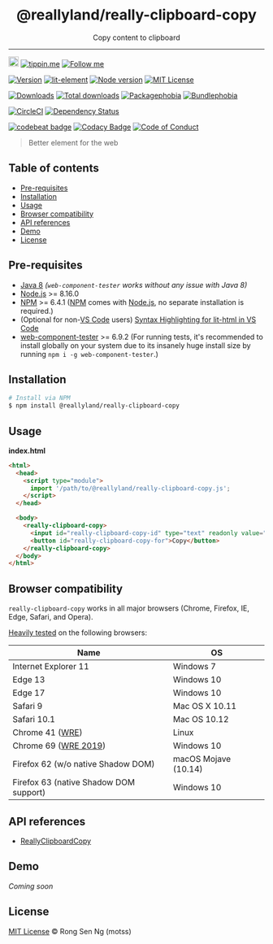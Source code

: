 <div align="center" style="text-align: center;">
  <h1 style="border-bottom: none;">@reallyland/really-clipboard-copy</h1>

  <p>Copy content to clipboard</p>
</div>

<hr />

<a href="https://www.buymeacoffee.com/RLmMhgXFb" target="_blank" rel="noopener noreferrer"><img src="https://www.buymeacoffee.com/assets/img/custom_images/orange_img.png" alt="Buy Me A Coffee" style="height: 20px !important;width: auto !important;" ></a>
[![tippin.me][tippin-me-badge]][tippin-me-url]
[![Follow me][follow-me-badge]][follow-me-url]

[![Version][version-badge]][version-url]
[![lit-element][lit-element-version-badge]][lit-element-url]
[![Node version][node-version-badge]][node-version-url]
[![MIT License][mit-license-badge]][mit-license-url]

[![Downloads][downloads-badge]][downloads-url]
[![Total downloads][total-downloads-badge]][downloads-url]
[![Packagephobia][packagephobia-badge]][packagephobia-url]
[![Bundlephobia][bundlephobia-badge]][bundlephobia-url]

[![CircleCI][circleci-badge]][circleci-url]
[![Dependency Status][daviddm-badge]][daviddm-url]

[![codebeat badge][codebeat-badge]][codebeat-url]
[![Codacy Badge][codacy-badge]][codacy-url]
[![Code of Conduct][coc-badge]][coc-url]

> Better element for the web

## Table of contents <!-- omit in toc -->

- [Pre-requisites](#pre-requisites)
- [Installation](#installation)
- [Usage](#usage)
- [Browser compatibility](#browser-compatibility)
- [API references](#api-references)
- [Demo](#demo)
- [License](#license)

## Pre-requisites

- [Java 8][java-url] _(`web-component-tester` works without any issue with Java 8)_
- [Node.js][nodejs-url] >= 8.16.0
- [NPM][npm-url] >= 6.4.1 ([NPM][npm-url] comes with [Node.js][nodejs-url], no separate installation is required.)
- (Optional for non-[VS Code][vscode-url] users) [Syntax Highlighting for lit-html in VS Code][vscode-lit-html-url]
- [web-component-tester][web-component-tester-url] >= 6.9.2 (For running tests, it's recommended to install globally on your system due to its insanely huge install size by running `npm i -g web-component-tester`.)

## Installation

```sh
# Install via NPM
$ npm install @reallyland/really-clipboard-copy
```

## Usage

**index.html**

```html
<html>
  <head>
    <script type="module">
      import '/path/to/@reallyland/really-clipboard-copy.js';
    </script>
  </head>

  <body>
    <really-clipboard-copy>
      <input id="really-clipboard-copy-id" type="text" readonly value="Hello, World!" />
      <button id="really-clipboard-copy-for">Copy</button>
    </really-clipboard-copy>
  </body>
</html>
```

## Browser compatibility

`really-clipboard-copy` works in all major browsers (Chrome, Firefox, IE, Edge, Safari, and Opera).

[Heavily tested](/.circleci/config.yml) on the following browsers:

| Name | OS |
| --- | --- |
| Internet Explorer 11 | Windows 7 |
| Edge 13 | Windows 10 |
| Edge 17 | Windows 10 |
| Safari 9 | Mac OS X 10.11 |
| Safari 10.1 | Mac OS 10.12 |
| Chrome 41 ([WRE][wre-url]) | Linux |
| Chrome 69 ([WRE 2019][wre-2019-url]) | Windows 10 |
| Firefox 62 (w/o native Shadow DOM) | macOS Mojave (10.14) |
| Firefox 63 (native Shadow DOM support) | Windows 10 |

## API references

- [ReallyClipboardCopy][]

## Demo

_Coming soon_

## License

[MIT License](https://motss.mit-license.org/) © Rong Sen Ng (motss)

<!-- References -->
[typescript-url]: https://github.com/Microsoft/TypeScript
[java-url]: https://www.java.com/en/download
[nodejs-url]: https://nodejs.org
[npm-url]: https://www.npmjs.com
[lit-element-url]: https://github.com/Polymer/lit-element?utm_source=github.com&amp;utm_medium=referral&amp;utm_content=motss/app-datepicker
[node-releases-url]: https://nodejs.org/en/download/releases
[vscode-url]: https://code.visualstudio.com
[vscode-lit-html-url]: https://github.com/mjbvz/vscode-lit-html
[web-component-tester-url]: https://github.com/Polymer/tools/tree/master/packages/web-component-tester
[wre-url]: https://developers.google.com/search/docs/guides/rendering
[wre-2019-url]: https://www.deepcrawl.com/blog/news/what-version-of-chrome-is-google-actually-using-for-rendering
[ReallyClipboardCopy]: /api-references.md#reallyclipboardcopy

<!-- MDN -->
[array-mdn-url]: https://developer.mozilla.org/en-US/docs/Web/JavaScript/Reference/Global_Objects/Array
[boolean-mdn-url]: https://developer.mozilla.org/en-US/docs/Web/JavaScript/Reference/Global_Objects/Boolean
[function-mdn-url]: https://developer.mozilla.org/en-US/docs/Web/JavaScript/Reference/Global_Objects/Function
[map-mdn-url]: https://developer.mozilla.org/en-US/docs/Web/JavaScript/Reference/Global_Objects/Map
[number-mdn-url]: https://developer.mozilla.org/en-US/docs/Web/JavaScript/Reference/Global_Objects/Number
[object-mdn-url]: https://developer.mozilla.org/en-US/docs/Web/JavaScript/Reference/Global_Objects/Object
[promise-mdn-url]: https://developer.mozilla.org/en-US/docs/Web/JavaScript/Reference/Global_Objects/Promise
[regexp-mdn-url]: https://developer.mozilla.org/en-US/docs/Web/JavaScript/Reference/Global_Objects/RegExp
[set-mdn-url]: https://developer.mozilla.org/en-US/docs/Web/JavaScript/Reference/Global_Objects/Set
[string-mdn-url]: https://developer.mozilla.org/en-US/docs/Web/JavaScript/Reference/Global_Objects/String

<!-- Badges -->
[tippin-me-badge]: https://badgen.net/badge/%E2%9A%A1%EF%B8%8Ftippin.me/@igarshmyb/F0918E
[follow-me-badge]: https://flat.badgen.net/twitter/follow/igarshmyb?icon=twitter

[version-badge]: https://flat.badgen.net/npm/v/@reallyland/really-clipboard-copy?icon=npm
[lit-element-version-badge]: https://flat.badgen.net/npm/v/lit-element/latest?icon=npm&label=lit-element
[node-version-badge]: https://flat.badgen.net/npm/node/@reallyland/really-clipboard-copy
[mit-license-badge]: https://flat.badgen.net/npm/license/@reallyland/really-clipboard-copy

[downloads-badge]: https://flat.badgen.net/npm/dm/@reallyland/really-clipboard-copy
[total-downloads-badge]: https://flat.badgen.net/npm/dt/@reallyland/really-clipboard-copy?label=total%20downloads
[packagephobia-badge]: https://flat.badgen.net/packagephobia/install/@reallyland/really-clipboard-copy
[bundlephobia-badge]: https://flat.badgen.net/bundlephobia/minzip/@reallyland/really-clipboard-copy

[circleci-badge]: https://flat.badgen.net/circleci/github/reallyland/really-clipboard-copy?icon=circleci
[daviddm-badge]: https://flat.badgen.net/david/dep/reallyland/really-clipboard-copy

[codebeat-badge]: https://codebeat.co/badges/e363cf9f-88d5-4118-8190-364c7691a6e8
[codacy-badge]: https://api.codacy.com/project/badge/Grade/e02c3d95e6274493a66ae02c604de252
[coc-badge]: https://flat.badgen.net/badge/code%20of/conduct/pink

<!-- Links -->
[tippin-me-url]: https://tippin.me/@igarshmyb
[follow-me-url]: https://twitter.com/igarshmyb?utm_source=github.com&amp;utm_medium=referral&amp;utm_content=@reallyland/really-clipboard-copy

[version-url]: https://www.npmjs.com/package/@reallyland/really-clipboard-copy/v/latest?utm_source=github.com&amp;utm_medium=referral&amp;utm_content=@reallyland/really-clipboard-copy
[node-version-url]: https://nodejs.org/en/download?utm_source=github.com&amp;utm_medium=referral&amp;utm_content=@reallyland/really-clipboard-copy
[mit-license-url]: https://github.com/reallyland/really-clipboard-copy/blob/master/LICENSE?utm_source=github.com&amp;utm_medium=referral&amp;utm_content=@reallyland/really-clipboard-copy

[downloads-url]: https://www.npmtrends.com/@reallyland/really-clipboard-copy
[packagephobia-url]: https://packagephobia.now.sh/result?p=%40reallyland%2Freally-clipboard-copy
[bundlephobia-url]: https://bundlephobia.com/result?p=@reallyland/really-clipboard-copy

[circleci-url]: https://circleci.com/gh/reallyland/really-clipboard-copy/tree/master?utm_source=github.com&amp;utm_medium=referral&amp;utm_content=@reallyland/really-clipboard-copy
[daviddm-url]: https://david-dm.org/reallyland/really-clipboard-copy?utm_source=github.com&amp;utm_medium=referral&amp;utm_content=@reallyland/really-clipboard-copy

[codebeat-url]: https://codebeat.co/projects/github-com-reallyland-really-clipboard-copy-master
[codacy-url]: https://www.codacy.com/app/motss/really-clipboard-copy?utm_source=github.com&amp;utm_medium=referral&amp;utm_content=reallyland/really-clipboard-copy&amp;utm_campaign=Badge_Grade
[coc-url]: https://github.com/reallyland/really-clipboard-copy/blob/master/code-of-conduct.md
